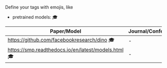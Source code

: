 Define your tags with emojis, like

- pretrained models: 🎓

| Paper/Model | Journal/Conference |
|--|--|
| https://github.com/facebookresearch/dino 🎓| - |
| https://smp.readthedocs.io/en/latest/models.html 🎓| - |
